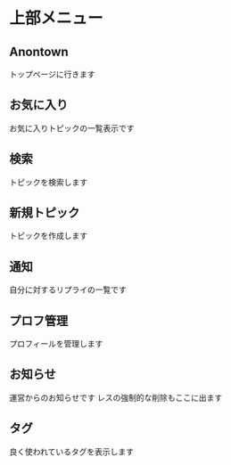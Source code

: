# 上部メニュー
## Anontown
トップページに行きます

## お気に入り
お気に入りトピックの一覧表示です

## 検索
トピックを検索します

## 新規トピック
トピックを作成します

## 通知
自分に対するリプライの一覧です

## プロフ管理
プロフィールを管理します

## お知らせ
運営からのお知らせです
レスの強制的な削除もここに出ます

## タグ
良く使われているタグを表示します